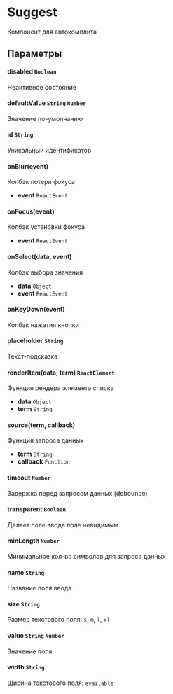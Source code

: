 # Suggest
Компонент для автокомплита

## Параметры

#### disabled `Boolean`
Неактивное состояние

#### defaultValue `String` `Number`
Значение по-умолчанию

#### id `String`
Уникальный идентификатор

#### onBlur(event)
Колбэк потери фокуса
- **event** `ReactEvent`

#### onFocus(event)
Колбэк установки фокуса
- **event** `ReactEvent` 

#### onSelect(data, event)
Колбэк выбора значения
- **data** `Object`
- **event** `ReactEvent`

#### onKeyDown(event)
Колбэк нажатия кнопки

#### placeholder `String`
Текст-подсказка

#### renderItem(data, term) `ReactElement`
Функция рендера элемента списка
- **data** `Object`
- **term** `String`

#### source(term, callback)
Функция запроса данных
- **term** `String`
- **callback** `Function`

#### timeout `Number`
Задержка перед запросом данных (debounce)

#### transparent `Boolean`
Делает поле ввода поле невидимым

#### minLength `Number`
Минимальное кол-во символов для запроса данных

#### name `String`
Название поля ввода

#### size `String`
Размер текстового поля: `s`, `m`, `l`, `xl`

#### value `String` `Number`
Значение поля

#### width `String`
Ширина текстового поля: `available`

